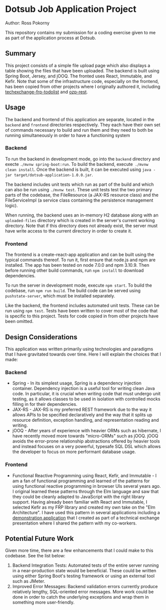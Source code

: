 # Dotsub Job Application Project
Author: Ross Pokorny

This repository contains my submission for a coding exercise given to me as part
of the application process at Dotsub.

## Summary
This project consists of a simple file upload page which also displays a table
showing the files that have been uploaded.  The backend is built using Spring
Boot, Jersey, and jOOQ.  The fronted uses React, Immutable, and Kefir.  Note
that some of the infrastructure code, especially on the frontend, has been
copied from other projects where I originally authored it, including
[techexchange-frp-todolist](https://github.com/rpokorny/techexchange-frp-todolist)
and [ozp-rest](https://github.com/ozone-development/ozp-rest).

## Usage
The backend and frontend of this application are separate, located in the
`backend` and `frontend` directories respectively.  They each have their own set
of commands necessary to build and run them and they need to both be running
simultaneously in order to have a functioning system

### Backend
To run the backend in development mode, go into the `backend` directory and
execte `./mvnw spring-boot:run`.  To build the backend, execute` ./mvnw clean
install`.  Once the backend is built, it can be executed  using `java -jar
target/dotsub-application-1.0.0.jar`.

The backend includes unit tests which run as part of the build and which can
also be run using `./mvnw test`.  These unit tests test the two primary parts of
the codebase, the FileResource (a JAX-RS resource class) and the
FileServiceImpl (a service class containing the persistence management logic).

When running, the backend uses an in-memory H2 database along with an
`uploaded-files` directory which is created in the server's current working
directory.  Note that if this directory does not already exist, the server must
have write access to the current directory in order to create it.

### Frontend
The frontend is a create-react-app application and can be built using the
typical commands thereof.  To run it, first ensure that node.js and npm are
installed.  The app has been tested on node 7.0.0 and npm 3.10.9.  Then before
running other build commands, run `npm install` to download dependencies.

To run the server in development mode, execute `npm start`.  To build the
codebase, run `npm run build`.  The build code can be served using
`pushstate-server`, which must be installed separately.

Like the backend, the frontend includes automated unit tests.  These can be run
using `npm test`.  Tests have been written to cover most of the code that is
specific to this project.  Tests for code copied in from other projects have
been omitted.

## Design Considerations
This application was written primarily using technologies and paradigms that I
have gravitated towards over time.  Here I will explain the choices that I made:

### Backend
* Spring - In its simplest usage, Spring is a dependency injection container.
    Dependency injection is a useful tool for writing clean Java code.  In
    particular, it is crucial when writing code that must undergo unit testing,
    as it allows classes to be used in isolation with controlled mocks filling
    in for their dependencies.
* JAX-RS - JAX-RS is my preferred REST framework due to the way it allows APIs
    to be specified declaratively and the way that it splits up resource
    definition, exception handling, and representation reading and writing.
* jOOQ - After years of experience with heavier ORMs such as hibernate, I have
    recently moved more towards "micro-ORMs" such as jOOQ.  jOOQ avoids the
    error-prone relationship abstractions offered by heavier tools and instead
    focuses on a very powerful, typesafe SQL DSL which allows the developer to
    focus on more performant database usage.

### Frontend
* Functional Reactive Programming using React, Kefir, and Immutable - I am a fan
    of functional programming and learned of the patterns for using functional
    reactive programming in browser UIs several years ago.  I original learned
    these patterns through the Elm language and saw that they could be cleanly
    adapted to JavaScript with the right library support.  Having already been
    familiar with React and Immutable, I selected Kefir as my FRP library and
    created my own take on the "Elm Architecture".  I have used this pattern in
    several applications including a [demonstration
    application](https://github.com/rpokorny/techexchange-frp-todolist) that I
    created as part of a technical exchange presentation where I shared the
    pattern with my co-workers.

## Potential Future Work
Given more time, there are a few enhancements that I could make to this
codebase.  See the list below:

1. Backend Integration Tests: Automated tests of the entire server running in a
near-production state would be beneficial.  These could be written using either
Spring Boot's testing framework or using an external tool such as JMeter.
2. Improved Error Messages: Backend validation errors currently produce
relatively lengthy, SQL-oriented error messages.  More work could be done in
order to catch the underlying exceptions and wrap them in something more
user-friendly.
